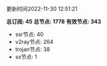 更新时间2022-11-30 12:51:21

**总订阅: 45**
**总节点: 1778**
**有效节点: 343**
- ssr节点: 40
- v2ray节点: 264
- trojan节点: 38
- ss节点: 1
